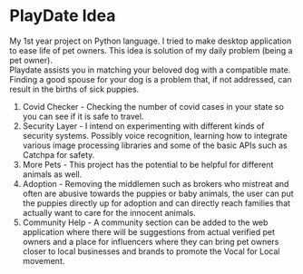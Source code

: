 # PlayDate Idea
My 1st year project on Python language. I tried to make desktop application to ease life of pet owners. This idea is solution of my daily problem (being a pet owner).\
Playdate assists you in matching your beloved dog with a compatible mate. Finding a good spouse for your dog is a problem that, if not addressed, can result in the births of sick puppies. 
1. Covid Checker - Checking the number of covid cases in your state so you can see if it is safe to travel.
2. Security Layer - I intend on experimenting with different kinds of security systems. Possibly voice recognition, learning how to integrate various image processing libraries and some of the basic APIs such as Catchpa for safety.
3. More Pets - This project has the potential to be helpful for different animals as well.
4. Adoption - Removing the middlemen such as brokers who mistreat and often are abusive towards the puppies or baby animals, the user can put the puppies directly up for adoption and can directly reach families that actually want to care for the innocent animals.
5. Community Help - A community section can be added to the web application where there will be suggestions from actual verified pet owners and a place for influencers where they can bring pet owners closer to local businesses and brands to promote the Vocal for Local movement.
